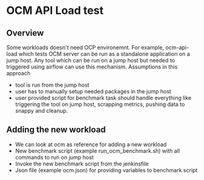 # OCM API Load test

## Overview

Some workloads doesn't need OCP environemnt. For example, ocm-api-load which tests OCM server can be run as a standalone application on a jump host. Any tool which can be run on a jump host but needed to triggered using airflow can use this mechanism. Assumptions in this approach

* tool is run from the jump host
* user has to manually setup needed packages in the jump host
* user provided script for benchmark task should handle everything like triggering the tool on jump host, scrapping metrics, pushing data to snappy and cleanup.

## Adding the new workload

* We can look at ocm as reference for adding a new workload
* New benchmark script (example run_ocm_benchmark.sh) with all commands to run on jump host
* Invoke the new benchmark script from the jenkinsfile
* Json file (example ocm.json) for providing variables to benchmark script
